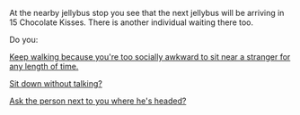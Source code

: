 At the nearby jellybus stop you see that the next jellybus will be arriving in
15 Chocolate Kisses. There is another individual waiting there too.

Do you:

[Keep walking because you're too socially awkward to sit near a stranger for any length of time.](too-socially-awkward/too-socially-awkward.md)

[Sit down without talking?](wait-without-talking/wait-without-talking.md)

[Ask the person next to you where he's headed?](ask-person-about-destination/ask-person-about-destination.md)